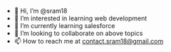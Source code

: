 - 👋 Hi, I’m @sram18
- 👀 I’m interested in learning web development
- 🌱 I’m currently learning salesforce
- 💞️ I’m looking to collaborate on above topics
- 📫 How to reach me at contact.sram18@gmail.com

<!---
sram18/sram18 is a ✨ special ✨ repository because its `README.md` (this file) appears on your GitHub profile.
You can click the Preview link to take a look at your changes.
--->
